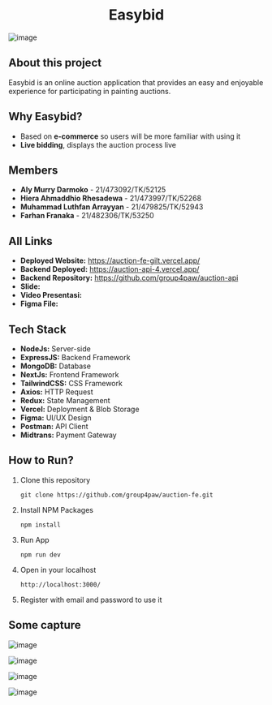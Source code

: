 <h1 align="center" >
    Easybid
</h1>

![image](https://github.com/group4paw/auction-fe/assets/88085604/da9331ca-5ca9-46f8-9c49-0cbed7fefa29)

## About this project
Easybid is an online auction application that provides an easy and enjoyable experience for participating in painting auctions.

## Why Easybid? 
- Based on **e-commerce** so users will be more familiar with using it
- **Live bidding**, displays the auction process live

## Members
- **Aly Murry Darmoko** - 21/473092/TK/52125
- **Hiera Ahmaddhio Rhesadewa** - 21/473997/TK/52268
- **Muhammad Luthfan Arrayyan** - 21/479825/TK/52943
- **Farhan Franaka** - 21/482306/TK/53250

## All Links
- **Deployed Website:** https://auction-fe-gilt.vercel.app/
- **Backend Deployed:** https://auction-api-4.vercel.app/
- **Backend Repository:** https://github.com/group4paw/auction-api
- **Slide:**
- **Video Presentasi:**
- **Figma File:**

## Tech Stack
- **NodeJs:** Server-side
- **ExpressJS:** Backend Framework
- **MongoDB:** Database
- **NextJs:** Frontend Framework
- **TailwindCSS:** CSS Framework
- **Axios:** HTTP Request
- **Redux:** State Management
- **Vercel:** Deployment & Blob Storage
- **Figma:** UI/UX Design
- **Postman:** API Client
- **Midtrans:** Payment Gateway

## How to Run?
1. Clone this repository
    ```````````
    git clone https://github.com/group4paw/auction-fe.git
    ```````````
2. Install NPM Packages
    ```````````
    npm install
    ```````````
3. Run App
    ```````````
    npm run dev
    ```````````
4. Open in your localhost
    ```````````
    http://localhost:3000/
    ```````````
5. Register with email and password to use it

## Some capture
![image](https://github.com/group4paw/auction-fe/assets/88085604/be83c88c-3b85-4356-8781-c88d65555b19)

![image](https://github.com/group4paw/auction-fe/assets/88085604/41fb6522-27cd-45fd-b344-d2952f15a391)

![image](https://github.com/group4paw/auction-fe/assets/88085604/0cc7430b-552a-482c-a00a-032f2c8e6907)

![image](https://github.com/group4paw/auction-fe/assets/88085604/29f1c7c0-a921-4466-8dd7-368db843b394)

